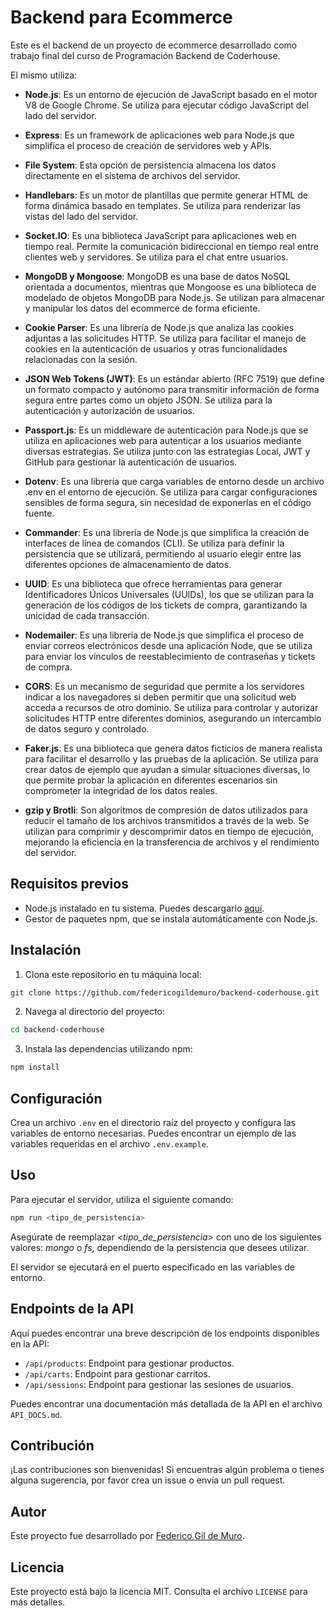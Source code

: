 # Backend para Ecommerce

Este es el backend de un proyecto de ecommerce desarrollado como trabajo final del curso de Programación Backend de Coderhouse.

El mismo utiliza:

- **Node.js**: Es un entorno de ejecución de JavaScript basado en el motor V8 de Google Chrome. Se utiliza para ejecutar código JavaScript del lado del servidor.

- **Express**: Es un framework de aplicaciones web para Node.js que simplifica el proceso de creación de servidores web y APIs.

- **File System**: Esta opción de persistencia almacena los datos directamente en el sistema de archivos del servidor.

- **Handlebars**: Es un motor de plantillas que permite generar HTML de forma dinámica basado en templates. Se utiliza para renderizar las vistas del lado del servidor.

- **Socket.IO**: Es una biblioteca JavaScript para aplicaciones web en tiempo real. Permite la comunicación bidireccional en tiempo real entre clientes web y servidores. Se utiliza para el chat entre usuarios.

- **MongoDB y Mongoose**: MongoDB es una base de datos NoSQL orientada a documentos, mientras que Mongoose es una biblioteca de modelado de objetos MongoDB para Node.js. Se utilizan para almacenar y manipular los datos del ecommerce de forma eficiente.

- **Cookie Parser**: Es una librería de Node.js que analiza las cookies adjuntas a las solicitudes HTTP. Se utiliza para facilitar el manejo de cookies en la autenticación de usuarios y otras funcionalidades relacionadas con la sesión.

- **JSON Web Tokens (JWT)**: Es un estándar abierto (RFC 7519) que define un formato compacto y autónomo para transmitir información de forma segura entre partes como un objeto JSON. Se utiliza para la autenticación y autorización de usuarios.

- **Passport.js**: Es un middleware de autenticación para Node.js que se utiliza en aplicaciones web para autenticar a los usuarios mediante diversas estrategias. Se utiliza junto con las estrategias Local, JWT y GitHub para gestionar la autenticación de usuarios.

- **Dotenv**: Es una librería que carga variables de entorno desde un archivo .env en el entorno de ejecución. Se utiliza para cargar configuraciones sensibles de forma segura, sin necesidad de exponerlas en el código fuente.

- **Commander**: Es una librería de Node.js que simplifica la creación de interfaces de línea de comandos (CLI). Se utiliza para definir la persistencia que se utilizará, permitiendo al usuario elegir entre las diferentes opciones de almacenamiento de datos.

- **UUID**: Es una biblioteca que ofrece herramientas para generar Identificadores Únicos Universales (UUIDs), los que se utilizan para la generación de los códigos de los tickets de compra, garantizando la unicidad de cada transacción.

- **Nodemailer**: Es una librería de Node.js que simplifica el proceso de enviar correos electrónicos desde una aplicación Node, que se utiliza para enviar los vínculos de reestablecimiento de contraseñas y tickets de compra.

- **CORS**: Es un mecanismo de seguridad que permite a los servidores indicar a los navegadores si deben permitir que una solicitud web acceda a recursos de otro dominio. Se utiliza para controlar y autorizar solicitudes HTTP entre diferentes dominios, asegurando un intercambio de datos seguro y controlado.

- **Faker.js**: Es una biblioteca que genera datos ficticios de manera realista para facilitar el desarrollo y las pruebas de la aplicación. Se utiliza para crear datos de ejemplo que ayudan a simular situaciones diversas, lo que permite probar la aplicación en diferentes escenarios sin comprometer la integridad de los datos reales.

- **gzip y Brotli**: Son algoritmos de compresión de datos utilizados para reducir el tamaño de los archivos transmitidos a través de la web. Se utilizan para comprimir y descomprimir datos en tiempo de ejecución, mejorando la eficiencia en la transferencia de archivos y el rendimiento del servidor.

## Requisitos previos

- Node.js instalado en tu sistema. Puedes descargarlo [aquí](https://nodejs.org/).
- Gestor de paquetes npm, que se instala automáticamente con Node.js.

## Instalación

1. Clona este repositorio en tu máquina local:

```bash
git clone https://github.com/federicogildemuro/backend-coderhouse.git
```

2. Navega al directorio del proyecto:

```bash
cd backend-coderhouse
```

3. Instala las dependencias utilizando npm:

```bash
npm install
```

## Configuración

Crea un archivo `.env` en el directorio raíz del proyecto y configura las variables de entorno necesarias. Puedes encontrar un ejemplo de las variables requeridas en el archivo `.env.example`.

## Uso

Para ejecutar el servidor, utiliza el siguiente comando:

```bash
npm run <tipo_de_persistencia>
```

Asegúrate de reemplazar _<tipo_de_persistencia>_ con uno de los siguientes valores: _mongo_ o _fs_, dependiendo de la persistencia que desees utilizar.

El servidor se ejecutará en el puerto especificado en las variables de entorno.

## Endpoints de la API

Aquí puedes encontrar una breve descripción de los endpoints disponibles en la API:

- `/api/products`: Endpoint para gestionar productos.
- `/api/carts`: Endpoint para gestionar carritos.
- `/api/sessions`: Endpoint para gestionar las sesiones de usuarios.

Puedes encontrar una documentación más detallada de la API en el archivo `API_DOCS.md`.

## Contribución

¡Las contribuciones son bienvenidas! Si encuentras algún problema o tienes alguna sugerencia, por favor crea un issue o envía un pull request.

## Autor

Este proyecto fue desarrollado por [Federico Gil de Muro](https://github.com/federicogildemuro).

## Licencia

Este proyecto está bajo la licencia MIT. Consulta el archivo `LICENSE` para más detalles.
